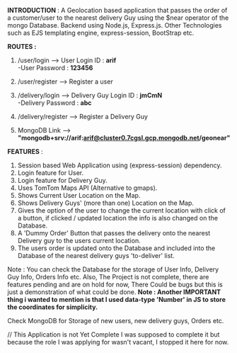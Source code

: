 **INTRODUCTION** : 
	A Geolocation based application that passes the order of a customer/user to the nearest delivery Guy using the $near operator of the mongo Database.
	Backend using Node.js, Express.js. Other Technologies such as EJS templating engine, express-session, BootStrap etc. 


**ROUTES :**
1. /user/login            -->   User Login ID   : **arif**                    
					  -User Password   : **123456**

2. /user/register         -->	 Register a user 

3. /delivery/login        -->	 Delivery Guy Login ID : **jmCmN**         
					  -Delivery Password   : **abc**

4. /delivery/register     -->	 Register a Delivery Guy

5. MongoDB Link	   -->  **"mongodb+srv://arif:arif@cluster0.7cgsl.gcp.mongodb.net/geonear"**


**FEATURES** : 
1. Session based Web Application using (express-session) dependency.
2. Login feature for User.
3. Login feature for Delivery Guy.
4. Uses TomTom Maps API (Alternative to gmaps).
5. Shows Current User Location on the Map.
6. Shows Delivery Guys' (more than one) Location on the Map.
7. Gives the option of the user to change the current location with click of a button, if clicked / updated location the info is also changed on the Database.
8. A 'Dummy Order' Button that passes the delivery onto the nearest Delivery guy to the users current location.
9. The users order is updated onto the Database and included into the Database of the nearest delivery guys 'to-deliver' list.


Note : You can check the Database for the storage of User Info, Delivery Guy Info, Orders Info etc. Also, The Project is not complete, there are features pending and are on hold for now, There Could be bugs but this is just a demonstration of what could be done. 
**Note : Another IMPORTANT thing i wanted to mention is that I used data-type 'Number' in JS to store the coordinates for simplicity.**  

Check MongoDB for Storage of new users, new delivery guys, Orders etc.

// This Application is not Yet Complete I was supposed to complete it but because the role I was applying for wasn't vacant, I stopped it here for now.
